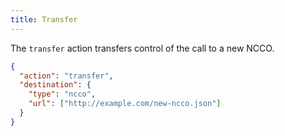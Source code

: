 ```yaml
---
title: Transfer
---
```


The `transfer` action transfers control of the call to a new NCCO.

```json
{
  "action": "transfer",
  "destination": {
    "type": "ncco",
    "url": ["http://example.com/new-ncco.json"]
  }
}
```
